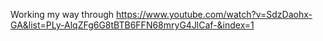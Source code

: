 Working my way through https://www.youtube.com/watch?v=SdzDaohx-GA&list=PLy-AlqZFg6G8tBTB6FFN68mryG4JlCaf-&index=1
